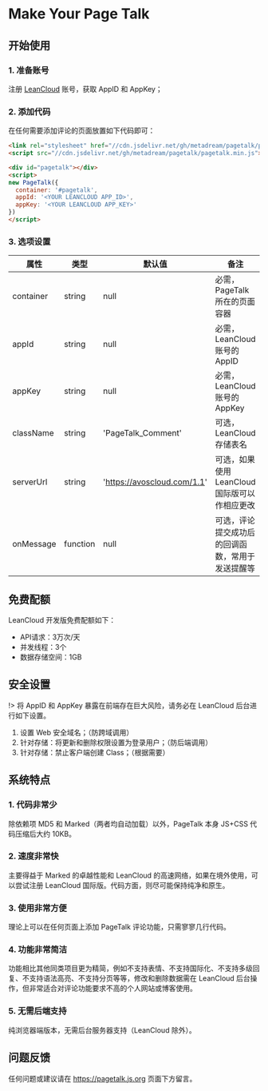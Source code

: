 # Make Your Page Talk

## 开始使用

### 1. 准备账号

注册 [LeanCloud](https://leancloud.cn/) 账号，获取 AppID 和 AppKey；

### 2. 添加代码

在任何需要添加评论的页面放置如下代码即可：

```html
<link rel="stylesheet" href="//cdn.jsdelivr.net/gh/metadream/pagetalk/pagetalk.min.css"/>
<script src="//cdn.jsdelivr.net/gh/metadream/pagetalk/pagetalk.min.js"></script>

<div id="pagetalk"></div>
<script>
new PageTalk({
  container: '#pagetalk',
  appId: '<YOUR LEANCLOUD APP_ID>',
  appKey: '<YOUR LEANCLOUD APP_KEY>'
})
</script>
```

### 3. 选项设置

| 属性      | 类型     | 默认值                      | 备注                                             |
| --------- | -------- | --------------------------- | ------------------------------------------------ |
| container | string   | null                        | 必需，PageTalk 所在的页面容器                    |
| appId     | string   | null                        | 必需，LeanCloud 账号的 AppID                     |
| appKey    | string   | null                        | 必需，LeanCloud 账号的 AppKey                    |
| className | string   | 'PageTalk_Comment'          | 可选，LeanCloud 存储表名                         |
| serverUrl | string   | 'https://avoscloud.com/1.1' | 可选，如果使用 LeanCloud 国际版可以作相应更改    |
| onMessage | function | null                        | 可选，评论提交成功后的回调函数，常用于发送提醒等 |

## 免费配额

LeanCloud 开发版免费配额如下：

- API请求：3万次/天
- 并发线程：3个
- 数据存储空间：1GB

## 安全设置

!> 将 AppID 和 AppKey 暴露在前端存在巨大风险，请务必在 LeanCloud
后台进行如下设置。

1. 设置 Web 安全域名；（防跨域调用）
2. 针对存储：将更新和删除权限设置为登录用户；（防后端调用）
3. 针对存储：禁止客户端创建 Class；（根据需要）

## 系统特点

### 1. 代码非常少

除依赖项 MD5 和 Marked（两者均自动加载）以外，PageTalk 本身 JS+CSS
代码压缩后大约 10KB。

### 2. 速度非常快

主要得益于 Marked 的卓越性能和 LeanCloud
的高速网络，如果在境外使用，可以尝试注册 LeanCloud
国际版。代码方面，则尽可能保持纯净和原生。

### 3. 使用非常方便

理论上可以在任何页面上添加 PageTalk 评论功能，只需寥寥几行代码。

### 4. 功能非常简洁

功能相比其他同类项目更为精简，例如不支持表情、不支持国际化、不支持多级回复、不支持语法高亮、不支持分页等等，修改和删除数据需在
LeanCloud 后台操作，但非常适合对评论功能要求不高的个人网站或博客使用。

### 5. 无需后端支持

纯浏览器端版本，无需后台服务器支持（LeanCloud 除外）。

## 问题反馈

任何问题或建议请在 https://pagetalk.js.org 页面下方留言。
